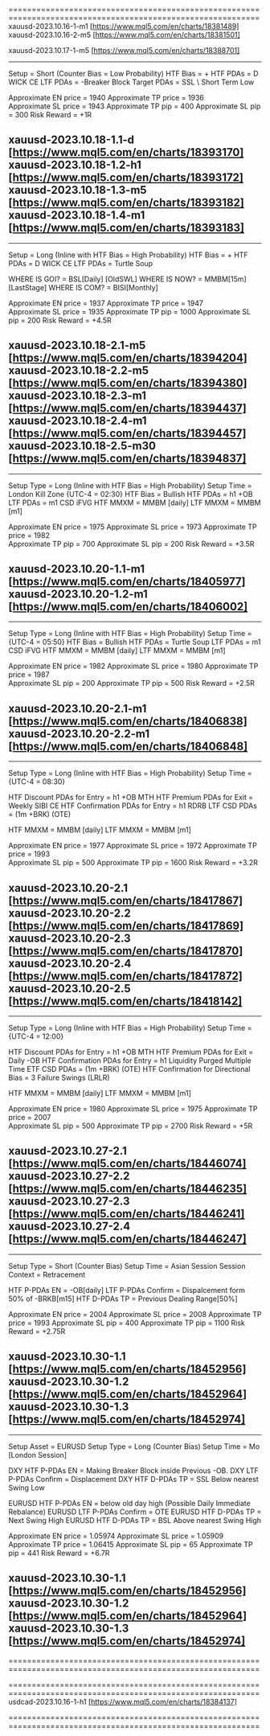 ============================================================================================================
xauusd-2023.10.16-1-m1 [https://www.mql5.com/en/charts/18381489]
xauusd-2023.10.16-2-m5 [https://www.mql5.com/en/charts/18381501]

xauusd-2023.10.17-1-m5 [https://www.mql5.com/en/charts/18388701]  

----------------------------
Setup = Short (Counter Bias = Low Probability)
HTF Bias = +
HTF PDAs = D WICK CE
LTF PDAs = -Breaker Block 
Target PDAs = SSL \ Short Term Low

Approximate EN price = 1940
Approximate TP price = 1936    
Approximate SL price = 1943 
Approximate TP pip = 400
Approximate SL pip = 300
Risk Reward = +1R

xauusd-2023.10.18-1.1-d [https://www.mql5.com/en/charts/18393170]
xauusd-2023.10.18-1.2-h1 [https://www.mql5.com/en/charts/18393172]
xauusd-2023.10.18-1.3-m5 [https://www.mql5.com/en/charts/18393182]
xauusd-2023.10.18-1.4-m1 [https://www.mql5.com/en/charts/18393183]
----------------------------

----------------------------
Setup = Long (Inline with HTF Bias = High Probability)
HTF Bias = +
HTF PDAs = D WICK CE
LTF PDAs = Turtle Soup

WHERE IS GOI? = BSL[Daily] [OldSWL]
WHERE IS NOW? = MMBM[15m] [LastStage]
WHERE IS COM? = BISI[Monthly]

Approximate EN price = 1937
Approximate TP price = 1947    
Approximate SL price = 1935 
Approximate TP pip = 1000
Approximate SL pip = 200
Risk Reward = +4.5R

xauusd-2023.10.18-2.1-m5 [https://www.mql5.com/en/charts/18394204]
xauusd-2023.10.18-2.2-m5 [https://www.mql5.com/en/charts/18394380]
xauusd-2023.10.18-2.3-m1 [https://www.mql5.com/en/charts/18394437]
xauusd-2023.10.18-2.4-m1 [https://www.mql5.com/en/charts/18394457]
xauusd-2023.10.18-2.5-m30 [https://www.mql5.com/en/charts/18394837]
----------------------------

----------------------------
Setup Type = Long (Inline with HTF Bias = High Probability)
Setup Time = London Kill Zone {UTC-4 = 02:30}
HTF Bias = Bullish
HTF PDAs = h1 +OB
LTF PDAs = m1 CSD iFVG
HTF MMXM = MMBM [daily]
LTF MMXM = MMBM [m1]

Approximate EN price = 1975
Approximate SL price = 1973 
Approximate TP price = 1982    
Approximate TP pip = 700
Approximate SL pip = 200
Risk Reward = +3.5R

xauusd-2023.10.20-1.1-m1 [https://www.mql5.com/en/charts/18405977]
xauusd-2023.10.20-1.2-m1 [https://www.mql5.com/en/charts/18406002]
----------------------------


----------------------------
Setup Type = Long (Inline with HTF Bias = High Probability)
Setup Time = {UTC-4 = 05:50}
HTF Bias = Bullish
HTF PDAs =  Turtle Soup
LTF PDAs = m1 CSD iFVG
HTF MMXM = MMBM [daily]
LTF MMXM = MMBM [m1]

Approximate EN price = 1982
Approximate SL price = 1980 
Approximate TP price = 1987    
Approximate SL pip = 200
Approximate TP pip = 500
Risk Reward = +2.5R

xauusd-2023.10.20-2.1-m1 [https://www.mql5.com/en/charts/18406838]
xauusd-2023.10.20-2.2-m1 [https://www.mql5.com/en/charts/18406848]
----------------------------

----------------------------
Setup Type = Long (Inline with HTF Bias = High Probability)
Setup Time = {UTC-4 = 08:30}

HTF Discount PDAs for Entry =  h1 +OB MTH
HTF Premium PDAs for Exit =  Weekly SIBI CE
HTF Confirmation PDAs for Entry =  h1 RDRB
LTF CSD PDAs =  (1m +BRK) (OTE)

HTF MMXM = MMBM [daily]
LTF MMXM = MMBM [m1]

Approximate EN price = 1977
Approximate SL price = 1972 
Approximate TP price = 1993    
Approximate SL pip = 500
Approximate TP pip = 1600
Risk Reward = +3.2R

xauusd-2023.10.20-2.1 [https://www.mql5.com/en/charts/18417867]
xauusd-2023.10.20-2.2 [https://www.mql5.com/en/charts/18417869]
xauusd-2023.10.20-2.3 [https://www.mql5.com/en/charts/18417870]
xauusd-2023.10.20-2.4 [https://www.mql5.com/en/charts/18417872]
xauusd-2023.10.20-2.5 [https://www.mql5.com/en/charts/18418142]
----------------------------


----------------------------
Setup Type = Long (Inline with HTF Bias = High Probability)
Setup Time = {UTC-4 = 12:00}

HTF Discount PDAs for Entry =  h1 +OB MTH
HTF Premium PDAs for Exit =  Daily -OB
HTF Confirmation PDAs for Entry =  h1 Liquidity Purged Multiple Time
ETF CSD PDAs =  (1m +BRK) (OTE)
HTF Confirmation for Directional Bias =  3 Failure Swings (LRLR)

HTF MMXM = MMBM [daily]
LTF MMXM = MMBM [m1]

Approximate EN price = 1980
Approximate SL price = 1975 
Approximate TP price = 2007    
Approximate SL pip = 500
Approximate TP pip = 2700
Risk Reward = +5R

xauusd-2023.10.27-2.1 [https://www.mql5.com/en/charts/18446074]
xauusd-2023.10.27-2.2 [https://www.mql5.com/en/charts/18446235]
xauusd-2023.10.27-2.3 [https://www.mql5.com/en/charts/18446241]
xauusd-2023.10.27-2.4 [https://www.mql5.com/en/charts/18446247]
----------------------------

----------------------------
Setup Type = Short (Counter Bias)
Setup Time = Asian Session 
Session Context = Retracement

HTF P-PDAs EN = -OB[daily]
LTF P-PDAs Confirm = Dispalcement form 50% of -BRKB[m15]
HTF D-PDAs TP =  Previous Dealing Range[50%]

Approximate EN price = 2004
Approximate SL price = 2008
Approximate TP price = 1993 
Approximate SL pip = 400
Approximate TP pip = 1100
Risk Reward = +2.75R

xauusd-2023.10.30-1.1 [https://www.mql5.com/en/charts/18452956]
xauusd-2023.10.30-1.2 [https://www.mql5.com/en/charts/18452964]
xauusd-2023.10.30-1.3 [https://www.mql5.com/en/charts/18452974]
----------------------------

----------------------------
Setup Asset = EURUSD
Setup Type = Long (Counter Bias)
Setup Time = Mo [London Session]

DXY HTF P-PDAs EN = Making Breaker Block inside Previous -OB. 
DXY LTF P-PDAs Confirm = Displacement
DXY HTF D-PDAs TP =  SSL Below nearest Swing Low

EURUSD HTF P-PDAs EN = below old day high (Possible Daily Immediate Rebalance)
EURUSD LTF P-PDAs Confirm = OTE
EURUSD HTF D-PDAs TP =  Next Swing High
EURUSD HTF D-PDAs TP =  BSL Above nearest Swing High

Approximate EN price = 1.05974
Approximate SL price = 1.05909
Approximate TP price = 1.06415
Approximate SL pip = 65
Approximate TP pip = 441
Risk Reward = +6.7R

xauusd-2023.10.30-1.1 [https://www.mql5.com/en/charts/18452956]
xauusd-2023.10.30-1.2 [https://www.mql5.com/en/charts/18452964]
xauusd-2023.10.30-1.3 [https://www.mql5.com/en/charts/18452974]
----------------------------
============================================================================================================


============================================================================================================
usdcad-2023.10.16-1-h1 [https://www.mql5.com/en/charts/18384137]

============================================================================================================